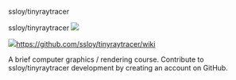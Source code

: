 ssloy/tinyraytracer

ssloy/tinyraytracer
![](../_resources/6408e7ed7e642c01424ee781d9f48d58.png)

![](../_resources/7f969f62ee272a3be19966806fff4ad5.png)https://github.com/ssloy/tinyraytracer/wiki

A brief computer graphics / rendering course. Contribute to ssloy/tinyraytracer development by creating an account on GitHub.